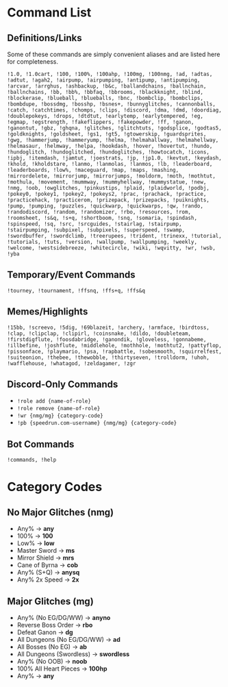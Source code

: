 # Command List

## Definitions/Links

Some of these commands are simply convenient aliases and are listed here for completeness.

```!1.0, !1.0cart, !100, !100%, !100ahp, !100mg, !100nmg, !ad, !adtas, !adtut, !agah2, !airpump, !airpumping, !antipump, !antipumping, !arcvar, !arrghus, !ashbackup, !b&c, !ballandchains, !ballnchain, !ballnchains, !bb, !bb%, !bbfaq, !bbrooms, !blackknight, !blind, !blockerase, !blueball, !blueballs, !bnc, !bombclip, !bombclips, !bombdupe, !bossdmg, !bosshp, !bsnes+, !bunnyglitches, !cannonballs, !catch, !catchtimes, !chomps, !clips, !discord, !dma, !dmd, !doordiag, !doublepokeys, !drops, !dtdtut, !earlytemp, !earlytempered, !eg, !egmap, !egstrength, !fakeflippers, !fakepowder, !ff, !ganon, !ganontut, !gbz, !ghqna, !glitches, !glitchtuts, !godsplice, !godtas5, !goldknights, !goldsheet, !gs1, !gt5, !gtowerskip, !guardsprites, !gwg, !hammerjump, !hammeryump, !helma, !helmahallway, !helmahellway, !helmasaur, !helmway, !helpa, !hookdash, !hover, !hovertut, !hundo, !hundoglitch, !hundoglitched, !hundoglitches, !howtocatch, !icons, !ipbj, !itemdash, !jamtut, !joestrats, !jp, !jp1.0, !kevtut, !keydash, !khold, !kholdstare, !lanmo, !lanmolas, !lanmos, !lb, !leaderboard, !leaderboards, !low%, !maceguard, !map, !maps, !mashing, !mirrordelete, !mirrorjump, !mirrorjumps, !moldorm, !moth, !mothtut, !mothula, !movement, !mummway, !mummyhellway, !mummystatue, !new, !nmg, !oob, !owglitches, !pinkustips, !plaid, !plaidworld, !podbj, !pokey0, !pokey1, !pokey2, !pokeys2, !prac, !prachack, !practice, !practicehack, !practicerom, !prizepack, !prizepacks, !puiknights, !pump, !pumping, !puzzles, !quickwarp, !quickwarps, !qw, !rando, !randodiscord, !random, !randomizer, !rbo, !resources, !rom, !roomsheet, !s&q, !s+q, !shortboom, !snq, !somaria, !spindash, !spinspeed, !sq, !src, !srcguides, !stairlag, !stairpump, !stairpumping, !subpixel, !subpixels, !superspeed, !swamp, !swordbuffer, !swordclimb, !treerupees, !trident, !trinexx, !tutorial, !tutorials, !tuts, !version, !wallpump, !wallpumping, !weekly, !welcome, !westsidebreeze, !whitecircle, !wiki, !wqvitty, !wr, !wsb, !yba```

## Temporary/Event Commands
```!tourney, !tournament, !ffsnq, !ffs+q, !ffs&q```


## Memes/Highlights

```!15bb, !screevo, !5dig, !69blazeit, !archery, !armface, !birdtoss, !clap, !clipclap, !clipirl, !coinsnake, !dildo, !doubleteam, !firstdigflute, !foosdabridge, !ganondik, !gloveless, !gonnabeme, !illbefine, !joshflute, !middlehole, !mothhole, !mothtut2, !pattyflop, !pissonface, !playmario, !psa, !rapbattle, !sobesmooth, !squirrelfest, !suiteonion, !thebee, !thewobble, !thirtyseven, !trolldorm, !uhoh, !wafflehouse, !whatagod, !zeldagamer, !zgr```


## Discord-Only Commands

- `!role add {name-of-role}`
- `!role remove {name-of-role}`
- `!wr {nmg/mg} {category-code}`
- `!pb {speedrun.com-username} {nmg/mg} {category-code}`

## Bot Commands
```!commands, !help```

# Category Codes

## No Major Glitches (nmg)

- Any% -> **any**
- 100% -> **100**
- Low% -> **low**
- Master Sword -> **ms**
- Mirror Shield -> **mrs**
- Cane of Byrna -> **cob**
- Any% (S+Q) -> **anysq**
- Any% 2x Speed -> **2x**

## Major Glitches (mg)

- Any% (No EG/DG/WW) -> **anyno**
- Reverse Boss Order -> **rbo**
- Defeat Ganon -> **dg**
- All Dungeons (No EG/DG/WW) -> **ad**
- All Bosses (No EG) -> **ab**
- All Dungeons (Swordless) -> **swordless**
- Any% (No OOB) -> **noob**
- 100% All Heart Pieces -> **100hp**
- Any% -> **any**